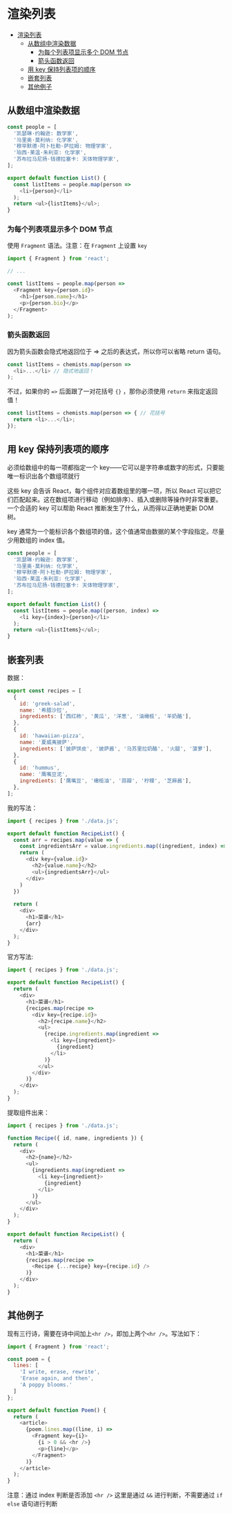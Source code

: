 # 渲染列表

- [渲染列表](#渲染列表)
  - [从数组中渲染数据](#从数组中渲染数据)
    - [为每个列表项显示多个 DOM 节点](#为每个列表项显示多个-dom-节点)
    - [箭头函数返回](#箭头函数返回)
  - [用 key 保持列表项的顺序](#用-key-保持列表项的顺序)
  - [嵌套列表](#嵌套列表)
  - [其他例子](#其他例子)

## 从数组中渲染数据

```js
const people = [
  '凯瑟琳·约翰逊: 数学家',
  '马里奥·莫利纳: 化学家',
  '穆罕默德·阿卜杜勒·萨拉姆: 物理学家',
  '珀西·莱温·朱利亚: 化学家',
  '苏布拉马尼扬·钱德拉塞卡: 天体物理学家',
];

export default function List() {
  const listItems = people.map(person =>
    <li>{person}</li>
  );
  return <ul>{listItems}</ul>;
}
```

### 为每个列表项显示多个 DOM 节点

使用 `Fragment` 语法。注意：在 `Fragment` 上设置 `key`

```js
import { Fragment } from 'react';

// ...

const listItems = people.map(person =>
  <Fragment key={person.id}>
    <h1>{person.name}</h1>
    <p>{person.bio}</p>
  </Fragment>
);
```

### 箭头函数返回

因为箭头函数会隐式地返回位于 => 之后的表达式，所以你可以省略 return 语句。

```js
const listItems = chemists.map(person =>
  <li>...</li> // 隐式地返回！
);
```

不过，如果你的 `=>` 后面跟了一对花括号 `{}` ，那你必须使用 `return` 来指定返回值！

```js
const listItems = chemists.map(person => { // 花括号
  return <li>...</li>;
});
```

## 用 key 保持列表项的顺序

必须给数组中的每一项都指定一个 key——它可以是字符串或数字的形式，只要能唯一标识出各个数组项就行

这些 key 会告诉 React，每个组件对应着数组里的哪一项，所以 React 可以把它们匹配起来。这在数组项进行移动（例如排序）、插入或删除等操作时非常重要。一个合适的 key 可以帮助 React 推断发生了什么，从而得以正确地更新 DOM 树。

key 通常为一个能标识各个数组项的值，这个值通常由数据的某个字段指定。尽量少用数组的 index 值。

```js
const people = [
  '凯瑟琳·约翰逊: 数学家',
  '马里奥·莫利纳: 化学家',
  '穆罕默德·阿卜杜勒·萨拉姆: 物理学家',
  '珀西·莱温·朱利亚: 化学家',
  '苏布拉马尼扬·钱德拉塞卡: 天体物理学家',
];

export default function List() {
  const listItems = people.map((person, index) =>
    <li key={index}>{person}</li>
  );
  return <ul>{listItems}</ul>;
}
```

## 嵌套列表

数据：

```js
export const recipes = [
  {
    id: 'greek-salad',
    name: '希腊沙拉',
    ingredients: ['西红柿', '黄瓜', '洋葱', '油橄榄', '羊奶酪'],
  },
  {
    id: 'hawaiian-pizza',
    name: '夏威夷披萨',
    ingredients: ['披萨饼皮', '披萨酱', '马苏里拉奶酪', '火腿', '菠萝'],
  },
  {
    id: 'hummus',
    name: '鹰嘴豆泥',
    ingredients: ['鹰嘴豆', '橄榄油', '蒜瓣', '柠檬', '芝麻酱'],
  },
];

```

我的写法：

```js
import { recipes } from './data.js';

export default function RecipeList() {
  const arr = recipes.map(value => {
    const ingredientsArr = value.ingredients.map((ingredient, index) => <li key={index}>{ingredient}</li>);
    return (
      <div key={value.id}>
        <h2>{value.name}</h2>
        <ul>{ingredientsArr}</ul>
      </div>
    )
  })
  
  return (
    <div>
      <h1>菜谱</h1>
      {arr}
    </div>
  );
}
```

官方写法:

```js
import { recipes } from './data.js';

export default function RecipeList() {
  return (
    <div>
      <h1>菜谱</h1>
      {recipes.map(recipe =>
        <div key={recipe.id}>
          <h2>{recipe.name}</h2>
          <ul>
            {recipe.ingredients.map(ingredient =>
              <li key={ingredient}>
                {ingredient}
              </li>
            )}
          </ul>
        </div>
      )}
    </div>
  );
}
```

提取组件出来：

```js
import { recipes } from './data.js';

function Recipe({ id, name, ingredients }) {
  return (
    <div>
      <h2>{name}</h2>
      <ul>
        {ingredients.map(ingredient =>
          <li key={ingredient}>
            {ingredient}
          </li>
        )}
      </ul>
    </div>
  );
}

export default function RecipeList() {
  return (
    <div>
      <h1>菜谱</h1>
      {recipes.map(recipe =>
        <Recipe {...recipe} key={recipe.id} />
      )}
    </div>
  );
}
```

## 其他例子

现有三行诗，需要在诗中间加上`<hr />`，即加上两个`<hr />`。写法如下：

```js
import { Fragment } from 'react';

const poem = {
  lines: [
    'I write, erase, rewrite',
    'Erase again, and then',
    'A poppy blooms.'
  ]
};

export default function Poem() {
  return (
    <article>
      {poem.lines.map((line, i) =>
        <Fragment key={i}>
          {i > 0 && <hr />}
          <p>{line}</p>
        </Fragment>
      )}
    </article>
  );
}
```

注意：通过 index 判断是否添加 `<hr />` 这里是通过 `&&` 进行判断，不需要通过 `if else` 语句进行判断
